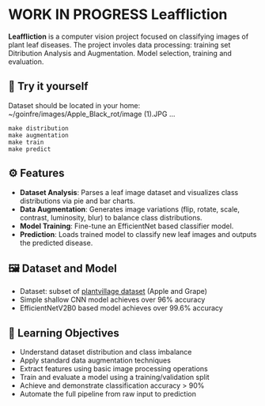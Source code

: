 # **WORK IN PROGRESS** Leaffliction

**Leaffliction** is a computer vision project focused on classifying images of plant leaf diseases. The project involes data processing: training set Ditribution Analysis and Augmentation. Model selection, training and evaluation.

## 🔨 Try it yourself

Dataset should be located in your home: ~/goinfre/images/Apple_Black_rot/image (1).JPG ...

```
make distribution
make augmentation
make train
make predict
```

## ⚙️ Features

- **Dataset Analysis**: Parses a leaf image dataset and visualizes class distributions via pie and bar charts.
- **Data Augmentation**: Generates image variations (flip, rotate, scale, contrast, luminosity, blur) to balance class distributions.
- **Model Training**: Fine-tune an EfficientNet based classifier model.
- **Prediction**: Loads trained model to classify new leaf images and outputs the predicted disease.

## 🖼️ Dataset and Model

- Dataset: subset of [plantvillage dataset](https://www.kaggle.com/datasets/emmarex/plantdisease) (Apple and Grape)
- Simple shallow CNN model achieves over 96% accuracy
- EfficientNetV2B0 based model achieves over 99.6% accuracy

## 🧠 Learning Objectives

- Understand dataset distribution and class imbalance
- Apply standard data augmentation techniques
- Extract features using basic image processing operations
- Train and evaluate a model using a training/validation split
- Achieve and demonstrate classification accuracy > 90%
- Automate the full pipeline from raw input to prediction
